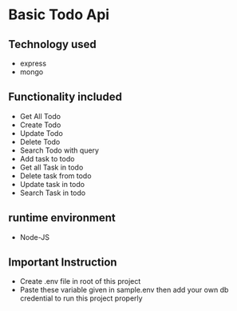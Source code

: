 # Basic Todo Api

## Technology used

- express
- mongo

## Functionality included

- Get All Todo
- Create Todo
- Update Todo
- Delete Todo
- Search Todo with query
- Add task to todo
- Get all Task in todo
- Delete task from todo
- Update task in todo
- Search Task in todo

## runtime environment

- Node-JS

## Important Instruction

- Create .env file in root of this project
- Paste these variable given in sample.env then add your own db credential to run this project properly
